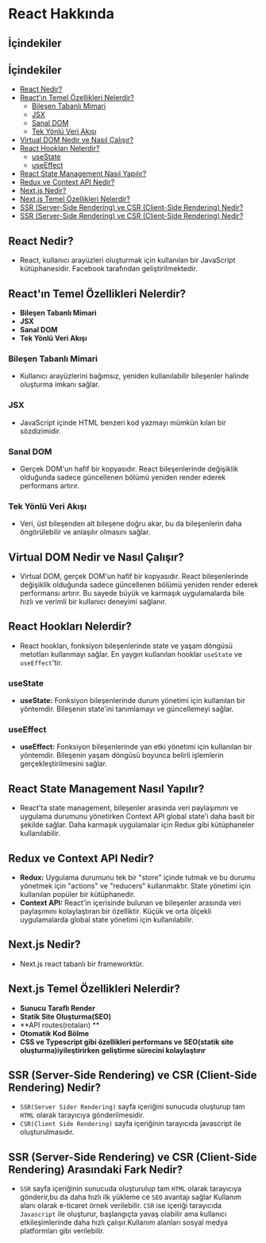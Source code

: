 # React Hakkında

## İçindekiler

## İçindekiler

- [React Nedir?](#react-nedir)
- [React'ın Temel Özellikleri Nelerdir?](#reactın-temel-özellikleri-nelerdir)
  - [Bileşen Tabanlı Mimari](#bileşen-tabanlı-mimari)
  - [JSX](#jsx)
  - [Sanal DOM](#sanal-dom)
  - [Tek Yönlü Veri Akışı](#tek-yönlü-veri-akışı)
- [Virtual DOM Nedir ve Nasıl Çalışır?](#virtual-dom-nedir-ve-nasıl-çalışır)
- [React Hookları Nelerdir?](#react-hookları-nelerdir)
  - [useState](#usestate)
  - [useEffect](#useeffect)
- [React State Management Nasıl Yapılır?](#react-state-management-nasıl-yapılır)
- [Redux ve Context API Nedir?](#redux-ve-context-api-nedir)
- [Next.js Nedir?](#nextjs-nedir)
- [Next.js Temel Özellikleri Nelerdir?](#nextjs-temel-özellikleri-nelerdir)
- [SSR (Server-Side Rendering) ve CSR (Client-Side Rendering) Nedir?](#ssr-server-side-rendering-ve-csr-client-side-rendering-nedir)
- [SSR (Server-Side Rendering) ve CSR (Client-Side Rendering) Nedir?](#ssr-server-side-rendering-ve-csr-client-side-rendering-nedir)

## React Nedir?

- React, kullanıcı arayüzleri oluşturmak için kullanılan bir JavaScript kütüphanesidir. Facebook tarafından geliştirilmektedir.

## React'ın Temel Özellikleri Nelerdir?

- **Bileşen Tabanlı Mimari**
- **JSX**
- **Sanal DOM**
- **Tek Yönlü Veri Akışı**

### Bileşen Tabanlı Mimari

- Kullanıcı arayüzlerini bağımsız, yeniden kullanılabilir bileşenler halinde oluşturma imkanı sağlar.

### JSX

- JavaScript içinde HTML benzeri kod yazmayı mümkün kılan bir sözdizimidir.

### Sanal DOM

- Gerçek DOM'un hafif bir kopyasıdır. React bileşenlerinde değişiklik olduğunda sadece güncellenen bölümü yeniden render ederek performans artırır.

### Tek Yönlü Veri Akışı

- Veri, üst bileşenden alt bileşene doğru akar, bu da bileşenlerin daha öngörülebilir ve anlaşılır olmasını sağlar.

## Virtual DOM Nedir ve Nasıl Çalışır?

- Virtual DOM, gerçek DOM'un hafif bir kopyasıdır. React bileşenlerinde değişiklik olduğunda sadece güncellenen bölümü yeniden render ederek performansı artırır. Bu sayede büyük ve karmaşık uygulamalarda bile hızlı ve verimli bir kullanıcı deneyimi sağlanır.

## React Hookları Nelerdir?

- React hookları, fonksiyon bileşenlerinde state ve yaşam döngüsü metotları kullanmayı sağlar. En yaygın kullanılan hooklar `useState` ve `useEffect`'tir.

### useState

- **useState:** Fonksiyon bileşenlerinde durum yönetimi için kullanılan bir yöntemdir. Bileşenin state'ini tanımlamayı ve güncellemeyi sağlar.

### useEffect

- **useEffect:** Fonksiyon bileşenlerinde yan etki yönetimi için kullanılan bir yöntemdir. Bileşenin yaşam döngüsü boyunca belirli işlemlerin gerçekleştirilmesini sağlar.

## React State Management Nasıl Yapılır?

- React'ta state management, bileşenler arasında veri paylaşımını ve uygulama durumunu yönetirken Context API global state'i daha basit bir şekilde sağlar. Daha karmaşık uygulamalar için Redux gibi kütüphaneler kullanılabilir.

## Redux ve Context API Nedir?

- **Redux:** Uygulama durumunu tek bir "store" içinde tutmak ve bu durumu yönetmek için "actions" ve "reducers" kullanmaktır. State yönetimi için kullanılan popüler bir kütüphanedir.
- **Context API:** React'in içerisinde bulunan ve bileşenler arasında veri paylaşımını kolaylaştıran bir özelliktir. Küçük ve orta ölçekli uygulamalarda global state yönetimi için kullanılabilir.

## Next.js Nedir?

- Next.js react tabanlı bir frameworktür.

## Next.js Temel Özellikleri Nelerdir?

- **Sunucu Taraflı Render**
- **Statik Site Oluşturma(SEO)**
- **API routes(rotaları) **
- **Otomatik Kod Bölme**
- **CSS ve Typescript gibi özellikleri performans ve SEO(statik site oluşturma)iyileştirirken geliştirme sürecini kolaylaştırır**

## SSR (Server-Side Rendering) ve CSR (Client-Side Rendering) Nedir?

- `SSR(Server Sider Rendering)` sayfa içeriğini sunucuda oluşturup tam `HTML` olarak tarayıcıya gönderilmesidir.
- `CSR(Client Side Rendering)` sayfa içeriğinin tarayıcıda javascript ile oluşturulmasıdır.

## SSR (Server-Side Rendering) ve CSR (Client-Side Rendering) Arasındaki Fark Nedir?

- `SSR` sayfa içeriğinin sunucuda oluşturulup tam `HTML` olarak tarayıcıya gönderir,bu da daha hızlı ilk yükleme ce `SEO` avantajı sağlar Kullanım alanı olarak e-ticaret örnek verilebilir. `CSR` ise içeriği tarayıcıda `Javascript` ile oluşturur, başlangıçta yavaş olabilir ama kullanıcı etkileşimlerinde daha hızlı çalışır.Kullanım alanları sosyal medya platformları gibi verilebilir.

